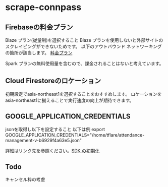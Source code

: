 # scrape-connpass

## Firebaseの料金プラン

Blaze プラン(従量制)を選択すること
Blaze プランを使用しないと外部サイトのスクレイピングができないためです。
以下のアウトバウンド ネットワーキングの箇所が該当します。
[料金プラン](https://firebase.google.com/pricing?hl=ja)

Spark プランの無料使用量を含むので、課金されることはないと考えています。

## Cloud Firestoreのロケーション
初期設定でasia-northeast1を選択することをおすすめします。
ロケーションをasia-northeast1に揃えることで実行速度の向上が期待できます。

## GOOGLE_APPLICATION_CREDENTIALS
jsonを取得し以下を設定すること
以下は例
export GOOGLE_APPLICATION_CREDENTIALS="/home/tflare/attendance-management-v-b6929f4a63e5.json"

詳細はリンク先を参照ください。[SDK の初期化](https://firebase.google.com/docs/admin/setup?hl=ja#initialize_the_sdk)

## Todo
キャンセル枠の考慮
